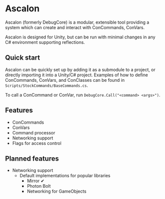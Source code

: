 # Ascalon
Ascalon (formerly DebugCore) is a modular, extensible tool providing a system which can create and interact with ConCommands, ConVars.

Ascalon is designed for Unity, but can be run with minimal changes in any C# environment supporting reflections.

## Quick start
Ascalon can be quickly set up by adding it as a submodule to a project, or directly importing it into a Unity/C# project. Examples of how to define ConCommands, ConVars, and ConClasses can be found in `Scripts/StockCommands/BaseCommands.cs`.

To call a ConCommand or ConVar, run `DebugCore.Call("<command> <args>")`.

## Features
- ConCommands
- ConVars
- Command processor
- Networking support
- Flags for access control

## Planned features
- Networking support
    - Default implementations for popular libraries
        - Mirror ✔
        - Photon Bolt
        - Networking for GameObjects
